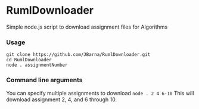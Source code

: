 # RumlDownloader
Simple node.js script to download assignment files for Algorithms

### Usage
```
git clone https://github.com/JBarna/RumlDownloader.git
cd RumlDownloader
node . assignmentNumber
```

### Command line arguments
You can specify multiple assignments to download
`node . 2 4 6-10`
This will download assignment 2, 4, and 6 through 10.
